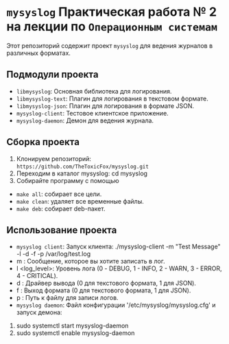 # `mysyslog` Практическая работа № 2 на лекции по `Операционным системам` 

Этот репозиторий содержит проект `mysyslog` для ведения журналов в различных форматах.

## Подмодули проекта
- `libmysyslog`: Основная библиотека для логирования.
- `libmysyslog-text`: Плагин для логирования в текстовом формате.
- `libmysyslog-json`: Плагин для логирования в формате JSON.
- `mysyslog-client`: Тестовое клиентское приложение.
- `mysyslog-daemon`: Демон для ведения журнала.

## Сборка проекта
1. Клонируем репозиторий: `https://github.com/TheToxicFox/mysyslog.git`
2. Переходим в каталог mysyslog: cd mysyslog
3. Cобирайте программу с помощью 
- `make all`: собирает все цели.
- `make clean`: удаляет все временные файлы.
- `make deb`: собирает deb-пакет.

## Использование проекта
- `mysyslog client`: Запуск клиента: ./mysyslog-client -m "Test Message" -l -d -f -p /var/log/test.log
- m <message>: Сообщение, которое вы хотите записать в лог.
- l <log_level>: Уровень лога (0 - DEBUG, 1 - INFO, 2 - WARN, 3 - ERROR, 4 - CRITICAL).
- d <driver>: Драйвер вывода (0 для текстового формата, 1 для JSON).
- f <format>: Выход формата (0 для текстового формата, 1 для JSON).
- p <path>: Путь к файлу для записи логов.
- `mysyslog daemon`: Файл конфигурации '/etc/mysyslog/mysyslog.cfg' и запуск демона:
1. sudo systemctl start mysyslog-daemon
2. sudo systemctl enable mysyslog-daemon 
